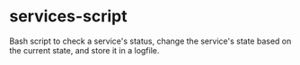 # services-script
Bash script to check a service's status, change the service's state based on the current state, and store it in a logfile.
